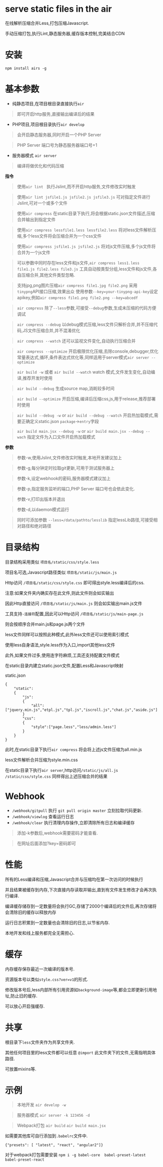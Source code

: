 
# serve static files in the air

在线解析压缩合并Less,打包压缩Javascript.

手动压缩打包,执行Lint,静态服务器,缓存版本控制,完美结合CDN

# 安装
`npm install airs -g`

# 基本参数
* 纯静态项目,在项目根目录直接执行`air`

> 即可开启http服务,直接输出编译后的结果

* PHP项目,项目根目录执行`air develop`

> 会开启静态服务器,同时开启一个PHP Server

> PHP Server 端口号为静态服务器端口号+1

* 服务器模式 `air server`

> 编译将做优化和代码压缩

**指令**

> 使用`air lint ` 执行Jslint,而不开启http服务,文件修改实时触发

> 使用`air lint jsfile1.js jsfile2.js jsfile3.js` 可对指定文件进行Jslint,可对一个或多个文件

> 使用`air compress` 在static目录下执行,将会根据static.json文件描述,压缩合并输出到指定文件

> 使用`air compress lessfile1.less lessfile2.less` 将对less文件解析压缩,多个less文件将会压缩合并为一个css文件

> 使用`air compress jsfile1.js jsfile2.js` 将对js文件压缩,多个js文件将合并为一个js文件

> 可以参数中同时存在less文件和js文件,`air compress less1.less file1.js file2.less file3.js`
> 工具自动按类型分组,less文件和js文件,各自压缩合并,其他文件类型忽略.

> 支持jpg,png图片压缩`air compress file1.jpg file2.png` 采用`tinypng`API接口压缩,效果出众
> 使用参数`--key=your-tinypng-api-key`设定apikey,例如`air compress file1.png file2.png --key=abcedf`

> `air compress` 除了`--less`参数,可接受`--debug`参数,生成未压缩的代码方便调试

> `air compress --debug` 以debug模式压缩,less文件只解析合并,并不压缩代码,JS文件压缩合并,并不混淆优化

> `air compress --watch` 还可以监视文件变化,自动执行压缩合并

> `air compress --optimize` 开启极限优化压缩,去除console,debugger,优化常量表达式,循环,条件表达式优化等,同样适用于server模式`air server --optimize`

> `air build -w` 或者 `air build --watch` watch 模式,文件发生变化,自动编译,推荐开发时使用

> `air build --debug` 生成source map,消耗较多时间

> `air build --optimize` 开启压缩,编译后压缩css,js,用于release,推荐部署时使用

> `air build --debug -w` or `air build --debug --watch` 开启热加载模式,需要正确定义static.json `package`->`entry`字段

> `air build main.jsx --debug -w` or `air build main.jsx --debug --wach` 指定文件为入口文件开启热加载模式

**参数**

> 参数-w,使用Jslint,文件修改实时触发,本地开发建议加上

> 参数-g,每分钟定时拉取git更新,可用于测试服务器上

> 参数-k,设定webhook的密码,服务器模式建议加上

> 参数-p,指定服务监听的端口,PHP Server 端口号也会依此变化.

> 参数-v,打印出版本并退出

> 参数-d,以daemon模式运行

> 同时可添加参数 `--less=/data/pathto/lesslib` 指定lessLib路径,可接受相对路径和绝对路径


# 目录结构
目录结构采用类似 `项目名/static/css/style.less`

项目名可选,Javascript路径类似 `项目名/static/js/main.js`

Http访问 `/项目名/static/css/style.css` 即可得出style.less编译后的css.

注意:如果文件夹内确实存在此文件,则此文件则会如实输出

因此Http直接访问 `/项目名/static/js/main.js` 则会如实输出main.js文件

工具支持`-连接符`配置,因此可以Http访问 `/项目名/static/js/main-page.js`

则会按顺序合并main.js和page.js两个文件

less文件同样可以按照此种模式,此外less文件还可以使用索引模式

使用less自身语法,style.less作为入口,import其他less文件

此外,如果文件过多,使用连字符麻烦,工具还支持配置文件模式

在static目录内建立static.json文件,配置Less和Javascript映射

static.json

```
{
	"static":
	{
		"js":
		{
			"all":["jquery.min.js","etpl.js","tpl.js","iscroll.js","chat.js","aside.js"]
		}
		"css":
		{
			"style":["page.less","less/admin.less"]
		}
	}
}
```
此时,在static目录下执行`air compress` 将会将上述js文件压缩为all.min.js

less文件解析合并压缩为style.min.css

在static目录下执行`air server`,http访问`/static/js/all.js` `/static/css/style.css` 同样得出上述压缩合并的结果


# Webhook
* `/webhook/gitpull` 执行 `git pull origin master` 立刻拉取代码更新.
* `/webhook/viewlog` 查看运行日志
* `/webhook/clear` 执行清理内存操作,立即清除所有日志和编译缓存

> 添加-k参数后,webhook需要密码才能查看.

> 在网址后面添加?key=密码即可


# 性能
所有的Less编译和压缩,Javascript合并与压缩均在第一次访问的时候执行

并且结果被缓存到内存,下次直接内存读取并输出,直到有文件发生修改才会再次执行编译.

编译缓存储存到一定数量将会执行GC,存储了2000个编译后的文件后,再次存储将会清除旧的缓存以释放内存

运行日志积累到一定数量也会清除旧的日志,以节省内存.

本地开发和线上服务都完全无需担心.

# 缓存
内存缓存保存最近一次编译的版本号.

资源版本号以类似`style.css?ver=v1`的形式.

修改版本号后,less内部所有引用资源如`background-image`等,都会立即更新引用地址,防止旧的缓存.

可以放心开启强缓存.

# 共享
根目录下`less`文件夹作为共享文件夹.

其他任何项目里的less文件都可以任意 `@import` 此文件夹下的文件,无需指明具体路径.

可放置mixins等.



# 示例

> 本地开发 `air develop -w`

> 服务器模式 `air server -k 123456 -d`

> Webpack打包 `air build`  `air build main.jsx`

如需要其他库可自行添加到`.babelrc`文件中.
```
{"presets": [ "latest", "react", "angular2"]}
```



对于webpack打包需要安装 `npm i -g babel-core  babel-preset-latest babel-preset-react`




